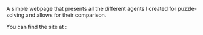 A simple webpage that presents all the different agents I created for puzzle-solving and allows for their comparison.

You can find the site at :
